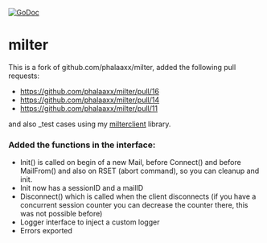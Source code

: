 [![GoDoc](https://godoc.org/github.com/mschneider82/milter?status.svg)](https://godoc.org/github.com/mschneider82/milter)

# milter

This is a fork of github.com/phalaaxx/milter, added the following pull requests:

* https://github.com/phalaaxx/milter/pull/16
* https://github.com/phalaaxx/milter/pull/14
* https://github.com/phalaaxx/milter/pull/11

and also _test cases using my [milterclient](https://github.com/mschneider82/milterclient) library.


### Added the functions in the interface:

* Init() is called on begin of a new Mail, before Connect() and before MailFrom() and also on RSET (abort command), so you can cleanup and init.
* Init now has a sessionID and a mailID
* Disconnect() which is called when the client disconnects (if you have a concurrent session counter you can decrease the counter there, this was not possible before)
* Logger interface to inject a custom logger
* Errors exported
